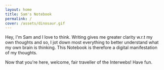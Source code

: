 ```yaml
---
layout: home
title: Sam's Notebook
permalink: /
cover: /assets/dinosaur.gif
---
```


Hey, I'm Sam and I love to think. Writing gives me greater clarity w.r.t my own thoughts and
so, I jot down most everything to better understand what my own brain is thinking.
This Notebook is therefore a digital manifestation of my thoughts. 

Now that you're here, welcome, fair traveller of the Interwebs! Have fun.
